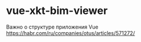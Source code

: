 # vue-xkt-bim-viewer


Важно о структуре приложения Vue
https://habr.com/ru/companies/otus/articles/571272/